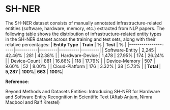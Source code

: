 # SH-NER
The SH-NER dataset consists of manually annotated infrastructure-related entities (software, hardware, memory, etc.) extracted from NLP papers.
The following table shows the distribution of infrastructure-related entity types in the SH-NER dataset across the training and test sets, along with their relative percentages:
| **Entity Type**     | **Train** | **%**   | **Test** | **%**   |
|---------------------|-----------|---------|----------|---------|
| Software-Entity     | 2,245     | 42.46%  | 281      | 42.38%  |
| Hardware-Device     | 1,478     | 27.95%  | 174      | 26.24%  |
| Device-Count        | 881       | 16.66%  | 118      | 17.79%  |
| Device-Memory       | 507       | 9.60%   | 52       | 8.00%   |
| Cloud-Platform      | 176       | 3.32%   | 38       | 5.73%   |
| **Total**           | **5,287** | **100%**| **663**  | **100%**|



**Reference**:

Beyond Methods and Datasets Entities: Introducing SH-NER for Hardware and Software Entity Recognition in Scientific Text (Aftab Anjum, Nimra Maqbool and Ralf Krestel)
